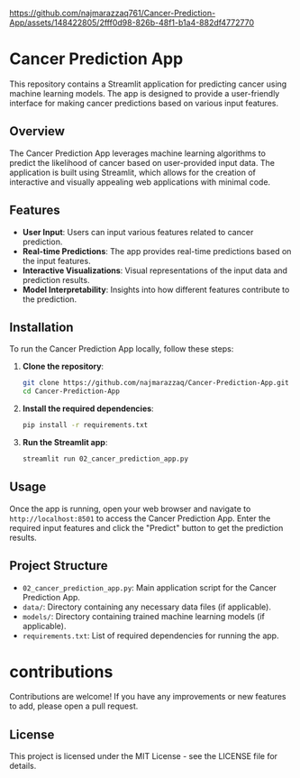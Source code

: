 
https://github.com/najmarazzaq761/Cancer-Prediction-App/assets/148422805/2fff0d98-826b-48f1-b1a4-882df4772770
# Cancer Prediction App

This repository contains a Streamlit application for predicting cancer using machine learning models. The app is designed to provide a user-friendly interface for making cancer predictions based on various input features.


## Overview

The Cancer Prediction App leverages machine learning algorithms to predict the likelihood of cancer based on user-provided input data. The application is built using Streamlit, which allows for the creation of interactive and visually appealing web applications with minimal code.

## Features

- **User Input**: Users can input various features related to cancer prediction.
- **Real-time Predictions**: The app provides real-time predictions based on the input features.
- **Interactive Visualizations**: Visual representations of the input data and prediction results.
- **Model Interpretability**: Insights into how different features contribute to the prediction.

## Installation

To run the Cancer Prediction App locally, follow these steps:

1. **Clone the repository**:
   ```bash
   git clone https://github.com/najmarazzaq/Cancer-Prediction-App.git
   cd Cancer-Prediction-App
   ```

2. **Install the required dependencies**:
   ```bash
   pip install -r requirements.txt
   ```

3. **Run the Streamlit app**:
   ```bash
   streamlit run 02_cancer_prediction_app.py
   ```

## Usage

Once the app is running, open your web browser and navigate to `http://localhost:8501` to access the Cancer Prediction App. Enter the required input features and click the "Predict" button to get the prediction results.

## Project Structure

- `02_cancer_prediction_app.py`: Main application script for the Cancer Prediction App.
- `data/`: Directory containing any necessary data files (if applicable).
- `models/`: Directory containing trained machine learning models (if applicable).
- `requirements.txt`: List of required dependencies for running the app.

# contributions
Contributions are welcome! If you have any improvements or new features to add, please open a pull request.

## License

This project is licensed under the MIT License - see the LICENSE file for details.

